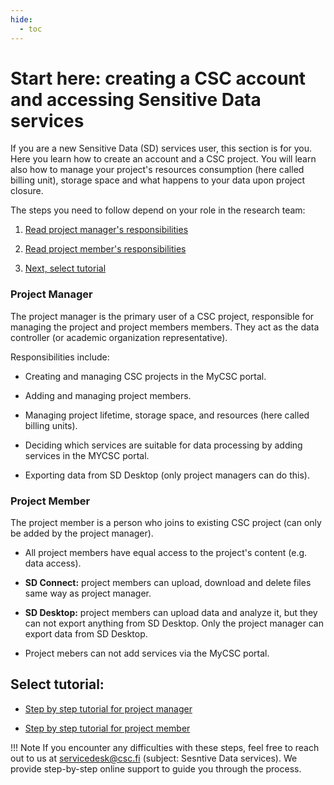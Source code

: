 ```yaml
---
hide:
  - toc
---
```




# Start here: creating a CSC account and accessing Sensitive Data services 

If you are a new Sensitive Data (SD) services user, this section is for you. Here you learn how to create an account and a CSC project. You will learn also how to manage your project's resources consumption (here called billing unit), storage space and what happens to your data upon project closure.

The steps you need to follow depend on your role in the research team:

1. [Read project manager's responsibilities](#project-manager)

2. [Read project member's responsibilities](#project-member)

3. [Next, select tutorial](#select-tutorial)


### Project Manager

The project manager is the primary user of a CSC project, responsible for managing the project and project members members. They act as the data controller (or academic organization representative).

Responsibilities include:

* Creating and managing CSC projects in the MyCSC portal.
  
* Adding and managing project members.
  
* Managing project lifetime, storage space, and resources (here called billing units).
  
* Deciding which services are suitable for data processing by adding services in the MYCSC portal.
  
* Exporting data from SD Desktop (only project managers can do this).


### Project Member

The project member is a person who joins to existing CSC project (can only be added by the project manager).
  
* All project members have equal access to the project's content (e.g. data access).
  
* **SD Connect:** project members can upload, download and delete files same way as project manager.
  
* **SD Desktop:** project members can upload data and analyze it, but they can not export anything from SD Desktop. Only the project manager can export data from SD Desktop.
  
* Project mebers can not add services via the MyCSC portal.



## Select tutorial: 


* [Step by step tutorial for project manager](./sd-use-case-new-user-project-manager.md)

* [Step by step tutorial for project member](./sd-use-case-new-user-project-member.md)


!!! Note
    If you encounter any difficulties with these steps, feel free to reach out to us at servicedesk@csc.fi (subject: Sesntive Data services). We provide step-by-step online support to guide you through the process.



